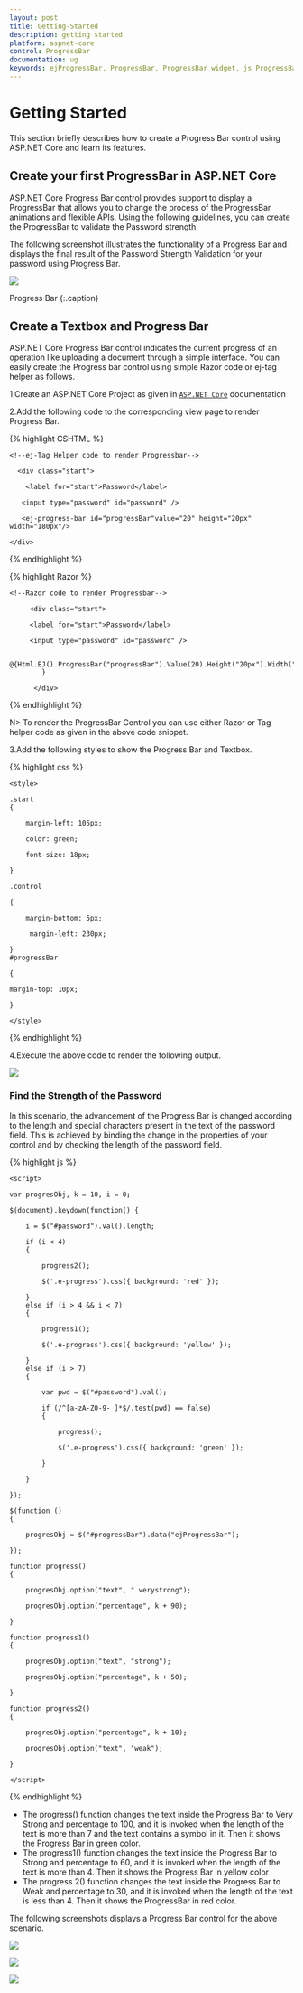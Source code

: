 ```yaml
---
layout: post
title: Getting-Started
description: getting started
platform: aspnet-core
control: ProgressBar
documentation: ug
keywords: ejProgressBar, ProgressBar, ProgressBar widget, js ProgressBar
---
```


# Getting Started

This section briefly describes how to create a Progress Bar control using ASP.NET Core and learn its features.

## Create your first ProgressBar in ASP.NET Core

ASP.NET Core Progress Bar control provides support to display a ProgressBar that allows you to change the process of the ProgressBar animations and flexible APIs. Using the following guidelines, you can create the ProgressBar to validate the Password strength.

The following screenshot illustrates the functionality of a Progress Bar and displays the final result of the Password Strength Validation for your password using Progress Bar.

![](Getting-Started-images/Getting-Started0.jpg)

Progress Bar
{:.caption}

## Create a Textbox and Progress Bar

ASP.NET Core Progress Bar control indicates the current progress of an operation like uploading a document through a simple interface. You can easily create the Progress bar control using simple Razor code or ej-tag helper  as follows.

1.Create an ASP.NET Core Project as given in [`ASP.NET Core`](https://help.syncfusion.com/aspnet-core/gettingstarted/getting-started-1-1-0) documentation

2.Add the following code to the corresponding view page to render Progress Bar.

{% highlight CSHTML %}

    <!--ej-Tag Helper code to render Progressbar-->
     
	  <div class="start">
    
        <label for="start">Password</label>

       <input type="password" id="password" />

       <ej-progress-bar id="progressBar"value="20" height="20px" width="180px"/>
    
	</div>
	
{% endhighlight  %}
 
{% highlight Razor %}

    <!--Razor code to render Progressbar-->

	     <div class="start">
    
         <label for="start">Password</label>

         <input type="password" id="password" />

           @{Html.EJ().ProgressBar("progressBar").Value(20).Height("20px").Width("180px").Render();
            }

          </div>
	
{% endhighlight  %}

N> To render the ProgressBar Control you can use either Razor or Tag helper code as given in the above code snippet.

3.Add the following styles to show the Progress Bar and Textbox.

{% highlight css %}

    <style>

	.start 
	{

		margin-left: 105px;

		color: green;

		font-size: 18px;

	}

	.control 

	{

		margin-bottom: 5px;

		 margin-left: 230px;

	}
	#progressBar

	{

	margin-top: 10px;

	}

	</style>
	
{% endhighlight  %}

4.Execute the above code to render the following output. 

![](Getting-Started-images/Getting-Started1.jpg)


### Find the Strength of the Password

In this scenario, the advancement of the Progress Bar is changed according to the length and special characters present in the text of the password field. This is achieved by binding the change in the properties of your control and by checking the length of the password field.

{% highlight js %}

    <script> 

	var progresObj, k = 10, i = 0;

	$(document).keydown(function() {

		i = $("#password").val().length;

		if (i < 4) 
		{

			progress2();

			$('.e-progress').css({ background: 'red' });

		}
		else if (i > 4 && i < 7) 
		{

			progress1();

			$('.e-progress').css({ background: 'yellow' });

		} 
		else if (i > 7) 
		{

			var pwd = $("#password").val();

			if (/^[a-zA-Z0-9- ]*$/.test(pwd) == false) 
			{

				progress();

				$('.e-progress').css({ background: 'green' });

			}

		}

	});

	$(function () 
	{

		progresObj = $("#progressBar").data("ejProgressBar");       

	});

	function progress() 
	{

		progresObj.option("text", " verystrong");

		progresObj.option("percentage", k + 90);

	}

	function progress1() 
	{

		progresObj.option("text", "strong");

		progresObj.option("percentage", k + 50);

	}

	function progress2() 
	{

		progresObj.option("percentage", k + 10);

		progresObj.option("text", "weak");  

	}

    </script>

{% endhighlight %}

* The progress() function changes the text inside the Progress Bar to Very Strong and percentage to 100, and it is invoked when the length of the text is more than 7 and the text contains a symbol in it. Then it shows the Progress Bar in green color.
* The progress1() function changes the text inside the Progress Bar to Strong and percentage to 60, and it is invoked when the length of the text is more than 4. Then it shows the Progress Bar in yellow color
* The progress 2() function changes the text inside the Progress Bar to Weak and percentage to 30, and it is invoked when the length of the text is less than 4. Then it shows the ProgressBar in red color.

The following screenshots displays a Progress Bar control for the above scenario.

![](Getting-Started-images/Getting-Started0.jpg)



![](Getting-Started-images/Getting-Started2.jpg)



![](Getting-Started-images/Getting-Started3.jpg)
